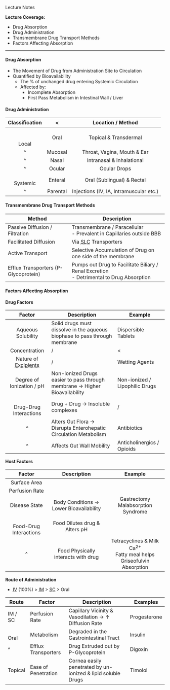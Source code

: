 Lecture Notes

**Lecture Coverage:**
- Drug Absorption
- Drug Administration
- Transmembrane Drug Transport Methods
- Factors Affecting Absorption

---
#### **Drug Absorption**
- The Movement of Drug from Administration Site to Circulation
- Quantified by Bioavailability
	- The % of unchanged drug entering Systemic Circulation
	- Affected by:
		- Incomplete Absorption
		- First Pass Metabolism in Intestinal Wall / Liver


#### **Drug Administration**

| **Classification** |    <     |          **Location / Method**          |
| :----------------: | :------: | :-------------------------------------: |
|   <br><br>Local    |   Oral   |          Topical & Transdermal          |
|         ^          | Mucosal  |       Throat, Vagina, Mouth & Ear       |
|         ^          |  Nasal   |        Intranasal & Inhalational        |
|         ^          |  Ocular  |              Ocular Drops               |
|    <br>Systemic    | Enteral  |       Oral (Sublingual) & Rectal        |
|         ^          | Parental | Injections (IV, IA, Intramuscular etc.) |


#### **Transmembrane Drug Transport Methods**

| Method                               | Description                                                                                |
| ------------------------------------ | ------------------------------------------------------------------------------------------ |
| Passive Diffusion / Filtration       | Transmembrane / Paracellular<br>- Prevalent in Capillaries outside BBB                     |
| Facilitated Diffusion                | Via <abbr Title="Solute Carrier">SLC</abbr> Transporters                                   |
| Active Transport                     | Selective Accumulation of Drug on one side of the membrane                                 |
| Efflux Transporters (P-Glycoprotein) | Pumps out Drug to Facilitate Biliary / Renal Excretion<br>- Detrimental to Drug Absorption |


#### **Factors Affecting Absorption**
**Drug Factors**

|                                      **Factor**                                       | **Description**                                                            | Example                        |
| :-----------------------------------------------------------------------------------: | -------------------------------------------------------------------------- | ------------------------------ |
|                                  Aqueous Solubility                                   | Solid drugs must dissolve in the aqueous biophase to pass through membrane | Dispersible Tablets            |
|                                     Concentration                                     | /                                                                          | <                              |
| Nature of <abbr Title="Substances formulated alongside active drug">Excipients</abbr> | /                                                                          | Wetting Agents                 |
|                               Degree of Ionization / pH                               | Non-ionized Drugs easier to pass through membrane → Higher Bioavailability | Non-ionized / Lipophilic Drugs |
|                              <br>Drug-Drug Interactions                               | Drug + Drug → Insoluble complexes                                          | /                              |
|                                           ^                                           | Alters Gut Flora → Disrupts Enterohepatic Circulation Metabolism           | Antibiotics                    |
|                                           ^                                           | Affects Gut Wall Mobility                                                  | Anticholinergics / Opioids     |

**Host Factors**

|         **Factor**         |             **Description**             |                                     Example                                      |
| :------------------------: | :-------------------------------------: | :------------------------------------------------------------------------------: |
|        Surface Area        |                                         |                                                                                  |
|       Perfusion Rate       |                                         |                                                                                  |
|       Disease State        | Body Conditions → Lower Bioavailability |                      Gastrectomy<br>Malabsorption Syndrome                       |
| <br>Food-Drug Interactions |      Food Dilutes drug & Alters pH      |                                                                                  |
|             ^              |   Food Physically interacts with drug   | Tetracyclines & Milk Ca<sup>2+</sup><br>Fatty meal helps Griseofulvin Absorption |

**Route of Administration**
- <abbr Title="Intravenous">IV</abbr> (100%) > <abbr Title="Intramuscular">IM</abbr> > <abbr Title="Subcutaneous">SC</abbr> > Oral

| Route    | Factor              | Description                                                  | Examples     |
| -------- | ------------------- | ------------------------------------------------------------ | ------------ |
| IM / SC  | Perfusion Rate      | Capillary Vicinity & Vasodilation → ↑ Diffusion Rate         | Progesterone |
| <br>Oral | Metabolism          | Degraded in the Gastrointestinal Tract                       | Insulin      |
| ^        | Efflux Transporters | Drug Extruded out by P-Glycoprotein                          | Digoxin      |
| Topical  | Ease of Penetration | Cornea easily penetrated by un-ionized & lipid soluble Drugs | Timolol      |
